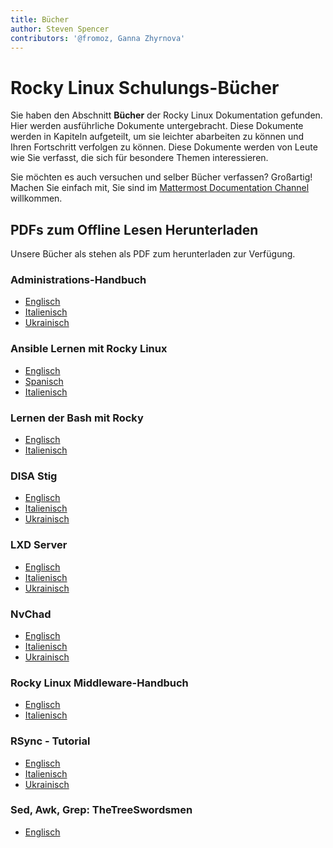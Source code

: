 ```yaml
---
title: Bücher
author: Steven Spencer
contributors: '@fromoz, Ganna Zhyrnova'
---
```


# Rocky Linux Schulungs-Bücher

Sie haben den Abschnitt **Bücher** der Rocky Linux Dokumentation gefunden. Hier werden ausführliche Dokumente untergebracht. Diese Dokumente werden in Kapiteln aufgeteilt, um sie leichter abarbeiten zu können und Ihren Fortschritt verfolgen zu können. Diese Dokumente werden von Leute wie Sie verfasst, die sich für besondere Themen interessieren.

Sie möchten es auch versuchen und selber Bücher verfassen? Großartig! Machen Sie einfach mit, Sie sind im [Mattermost Documentation Channel](https://chat.rockylinux.org/rocky-linux/channels/documentation) willkommen.

## PDFs zum Offline Lesen Herunterladen

Unsere Bücher als stehen als PDF zum herunterladen zur Verfügung.

### Administrations-Handbuch

* [Englisch](https://rocky-linux.github.io/documentation/RockyLinuxAdminGuide.pdf)
* [Italienisch](https://rocky-linux.github.io/documentation/RockyLinuxAdminGuide.it.pdf)
* [Ukrainisch](https://rocky-linux.github.io/documentation/RockyLinuxAdminGuide.uk.pdf)

### Ansible Lernen mit Rocky Linux

* [Englisch](https://rocky-linux.github.io/documentation/LearningAnsibleWithRocky.pdf)
* [Spanisch](https://rocky-linux.github.io/documentation/LearningAnsibleWithRocky.es.pdf)
* [Italienisch](https://rocky-linux.github.io/documentation/LearningAnsibleWithRocky.it.pdf)

### Lernen der Bash mit Rocky

* [Englisch](https://rocky-linux.github.io/documentation/LearningBashWithRocky.pdf)
* [Italienisch](https://rocky-linux.github.io/documentation/LearningBashWithRocky.it.pdf)

### DISA Stig

* [Englisch](https://rocky-linux.github.io/documentation/Disa_stig_rocky_linux.pdf)
* [Italienisch](https://rocky-linux.github.io/documentation/Disa_stig_rocky_linux.it.pdf)
* [Ukrainisch](https://rocky-linux.github.io/documentation/Disa_stig_rocky_linux.uk.pdf)

### LXD Server

* [Englisch](https://rocky-linux.github.io/documentation/lxd_server_rocky_linux.pdf)
* [Italienisch](https://rocky-linux.github.io/documentation/lxd_server_rocky_linux.it.pdf)
* [Ukrainisch](https://rocky-linux.github.io/documentation/lxd_server_rocky_linux.uk.pdf)

### NvChad

* [Englisch](https://rocky-linux.github.io/documentation/NvChad.pdf)
* [Italienisch](https://rocky-linux.github.io/documentation/NvChad.it.pdf)
* [Ukrainisch](https://rocky-linux.github.io/documentation/NvChad.uk.pdf)

### Rocky Linux Middleware-Handbuch

* [Englisch](https://rocky-linux.github.io/documentation/RockyLinuxMiddlewaresGuide.pdf)
* [Italienisch](https://rocky-linux.github.io/documentation/RockyLinuxMiddlewaresGuide.it.pdf)

### RSync - Tutorial

* [Englisch](https://rocky-linux.github.io/documentation/learning_rsync_rocky_linux.pdf)
* [Italienisch](https://rocky-linux.github.io/documentation/learning_rsync_rocky_linux.it.pdf)
* [Ukrainisch](https://rocky-linux.github.io/documentation/learning_rsync_rocky_linux.uk.pdf)

### Sed, Awk, Grep: TheTreeSwordsmen

* [Englisch](https://rocky-linux.github.io/documentation/Sed_Awk_Grep_TheTreeSwordsmen.pdf)
